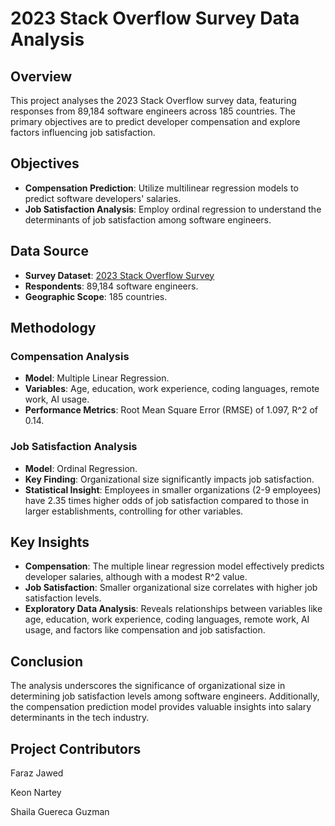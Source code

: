 # 2023 Stack Overflow Survey Data Analysis

## Overview
This project analyses the 2023 Stack Overflow survey data, featuring responses from 89,184 software engineers across 185 countries. The primary objectives are to predict developer compensation and explore factors influencing job satisfaction.

## Objectives
- **Compensation Prediction**: Utilize multilinear regression models to predict software developers' salaries.
- **Job Satisfaction Analysis**: Employ ordinal regression to understand the determinants of job satisfaction among software engineers.

## Data Source
- **Survey Dataset**: [2023 Stack Overflow Survey](https://insights.stackoverflow.com/survey)
- **Respondents**: 89,184 software engineers.
- **Geographic Scope**: 185 countries.

## Methodology
### Compensation Analysis
- **Model**: Multiple Linear Regression.
- **Variables**: Age, education, work experience, coding languages, remote work, AI usage.
- **Performance Metrics**: Root Mean Square Error (RMSE) of 1.097, R^2 of 0.14.

### Job Satisfaction Analysis
- **Model**: Ordinal Regression.
- **Key Finding**: Organizational size significantly impacts job satisfaction.
- **Statistical Insight**: Employees in smaller organizations (2-9 employees) have 2.35 times higher odds of job satisfaction compared to those in larger establishments, controlling for other variables.

## Key Insights
- **Compensation**: The multiple linear regression model effectively predicts developer salaries, although with a modest R^2 value.
- **Job Satisfaction**: Smaller organizational size correlates with higher job satisfaction levels.
- **Exploratory Data Analysis**: Reveals relationships between variables like age, education, work experience, coding languages, remote work, AI usage, and factors like compensation and job satisfaction.

## Conclusion
The analysis underscores the significance of organizational size in determining job satisfaction levels among software engineers. Additionally, the compensation prediction model provides valuable insights into salary determinants in the tech industry.

## Project Contributors
Faraz Jawed

Keon Nartey

Shaila Guereca Guzman

